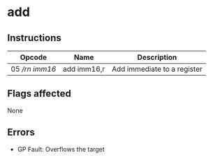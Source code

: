 # add

## Instructions

| Opcode | Name | Description |
| --- | --- | --- |
| 05 _/rn imm16_ | add imm16,r | Add immediate to a register |

## Flags affected
None

## Errors
- GP Fault: Overflows the target
